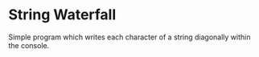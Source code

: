 # String Waterfall

Simple program which writes each character of a string diagonally within the console.
